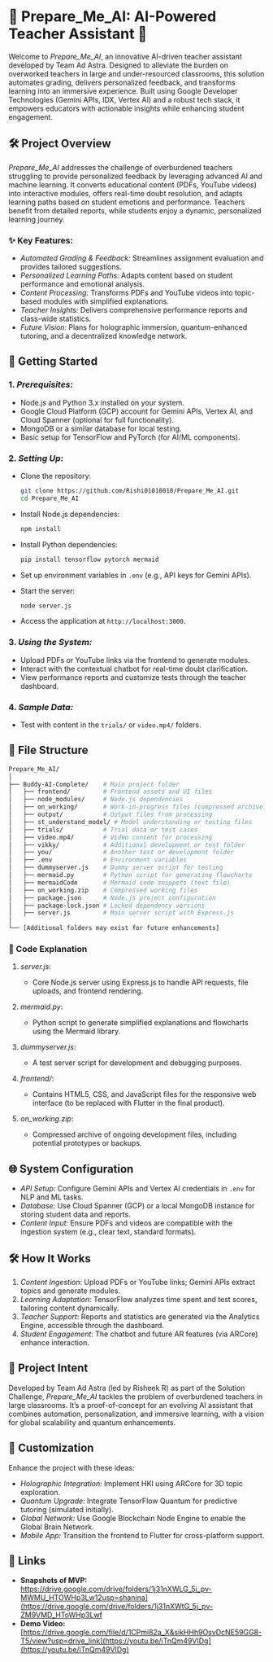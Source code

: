 # 🌌 Prepare_Me_AI: AI-Powered Teacher Assistant 🌌

Welcome to *Prepare_Me_AI*, an innovative AI-driven teacher assistant developed by Team Ad Astra. Designed to alleviate the burden on overworked teachers in large and under-resourced classrooms, this solution automates grading, delivers personalized feedback, and transforms learning into an immersive experience. Built using Google Developer Technologies (Gemini APIs, IDX, Vertex AI) and a robust tech stack, it empowers educators with actionable insights while enhancing student engagement.

## 🛠️ Project Overview

*Prepare_Me_AI* addresses the challenge of overburdened teachers struggling to provide personalized feedback by leveraging advanced AI and machine learning. It converts educational content (PDFs, YouTube videos) into interactive modules, offers real-time doubt resolution, and adapts learning paths based on student emotions and performance. Teachers benefit from detailed reports, while students enjoy a dynamic, personalized learning journey.

### ✨ Key Features:

- *Automated Grading & Feedback:* Streamlines assignment evaluation and provides tailored suggestions.
- *Personalized Learning Paths:* Adapts content based on student performance and emotional analysis.
- *Content Processing:* Transforms PDFs and YouTube videos into topic-based modules with simplified explanations.
- *Teacher Insights:* Delivers comprehensive performance reports and class-wide statistics.
- *Future Vision:* Plans for holographic immersion, quantum-enhanced tutoring, and a decentralized knowledge network.

## 🚀 Getting Started

### 1. *Prerequisites:*
- Node.js and Python 3.x installed on your system.
- Google Cloud Platform (GCP) account for Gemini APIs, Vertex AI, and Cloud Spanner (optional for full functionality).
- MongoDB or a similar database for local testing.
- Basic setup for TensorFlow and PyTorch (for AI/ML components).

### 2. *Setting Up:*

- Clone the repository:
  ```bash
  git clone https://github.com/Rishi01010010/Prepare_Me_AI.git
  cd Prepare_Me_AI
  ```

- Install Node.js dependencies:
  ```bash
  npm install
  ```

- Install Python dependencies:
  ```bash
  pip install tensorflow pytorch mermaid
  ```

- Set up environment variables in `.env` (e.g., API keys for Gemini APIs).
- Start the server:
  ```bash
  node server.js
  ```

- Access the application at `http://localhost:3000`.

### 3. *Using the System:*
- Upload PDFs or YouTube links via the frontend to generate modules.
- Interact with the contextual chatbot for real-time doubt clarification.
- View performance reports and customize tests through the teacher dashboard.

### 4. *Sample Data:*
- Test with content in the `trials/` or `video.mp4/` folders.

## 💾 File Structure

```bash
Prepare_Me_AI/
│
├── Buddy-AI-Complete/    # Main project folder
│   ├── frontend/         # Frontend assets and UI files
│   ├── node_modules/     # Node.js dependencies
│   ├── on_working/       # Work-in-progress files (compressed archive)
│   ├── output/           # Output files from processing
│   ├── st_understand_model/ # Model understanding or testing files
│   ├── trials/           # Trial data or test cases
│   ├── video.mp4/        # Video content for processing
│   ├── vikky/            # Additional development or test folder
│   ├── you/              # Another test or development folder
│   ├── .env              # Environment variables
│   ├── dummyserver.js    # Dummy server script for testing
│   ├── mermaid.py        # Python script for generating flowcharts
│   ├── mermaidCode       # Mermaid code snippets (text file)
│   ├── on_working.zip    # Compressed working files
│   ├── package.json      # Node.js project configuration
│   ├── package-lock.json # Locked dependency versions
│   ├── server.js         # Main server script with Express.js
│
└── [Additional folders may exist for future enhancements]
```

### 📝 Code Explanation

1. *server.js*:
   - Core Node.js server using Express.js to handle API requests, file uploads, and frontend rendering.

2. *mermaid.py*:
   - Python script to generate simplified explanations and flowcharts using the Mermaid library.

3. *dummyserver.js*:
   - A test server script for development and debugging purposes.

4. *frontend/*:
   - Contains HTML5, CSS, and JavaScript files for the responsive web interface (to be replaced with Flutter in the final product).

5. *on_working.zip*:
   - Compressed archive of ongoing development files, including potential prototypes or backups.

## 🌐 System Configuration

- *API Setup:* Configure Gemini APIs and Vertex AI credentials in `.env` for NLP and ML tasks.
- *Database:* Use Cloud Spanner (GCP) or a local MongoDB instance for storing student data and reports.
- *Content Input:* Ensure PDFs and videos are compatible with the ingestion system (e.g., clear text, standard formats).

## 🛠️ How It Works

1. *Content Ingestion*: Upload PDFs or YouTube links; Gemini APIs extract topics and generate modules.
2. *Learning Adaptation*: TensorFlow analyzes time spent and test scores, tailoring content dynamically.
3. *Teacher Support*: Reports and statistics are generated via the Analytics Engine, accessible through the dashboard.
4. *Student Engagement*: The chatbot and future AR features (via ARCore) enhance interaction.

## 🎯 Project Intent

Developed by Team Ad Astra (led by Risheek R) as part of the Solution Challenge, *Prepare_Me_AI* tackles the problem of overburdened teachers in large classrooms. It’s a proof-of-concept for an evolving AI assistant that combines automation, personalization, and immersive learning, with a vision for global scalability and quantum enhancements.

## 🔧 Customization

Enhance the project with these ideas:
- *Holographic Integration:* Implement HKI using ARCore for 3D topic exploration.
- *Quantum Upgrade:* Integrate TensorFlow Quantum for predictive tutoring (simulated initially).
- *Global Network:* Use Google Blockchain Node Engine to enable the Global Brain Network.
- *Mobile App:* Transition the frontend to Flutter for cross-platform support.

## 📌 Links
- **Snapshots of MVP:** https://drive.google.com/drive/folders/1j31nXWLG_5i_pv-MWMU_HTOWHp3Lw12usp=shanina](https://drive.google.com/drive/folders/1j31nXWtG_5j_pv-ZM9VMD_HToWHp3Lwf
- **Demo Video:** [https://drive.google.com/file/d/1CPmi82a_X&sikHHh9OsvDcNE59GG8-T5/view?usp=drive_link](https://youtu.be/iTnQm49VIDg](https://youtu.be/iTnQm49VIDg)
